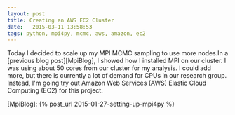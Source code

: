 ```yaml
---
layout: post
title: Creating an AWS EC2 Cluster
date:   2015-03-11 13:58:53
tags: python, mpi4py, mcmc, aws, amazon, ec2
---
```


Today I decided to scale up my MPI MCMC sampling to use more nodes.In a
[previous blog post][MpiBlog], I showed how I installed MPI on our cluster. I
was using about 50 cores from our cluster for my analysis. I could add more,
but there is currently a lot of demand for CPUs in our research group. Instead,
I'm going try out Amazon Web Services (AWS) Elastic Cloud Computing (EC2) for
this project.


[MpiBlog]: {% post_url 2015-01-27-setting-up-mpi4py %}
